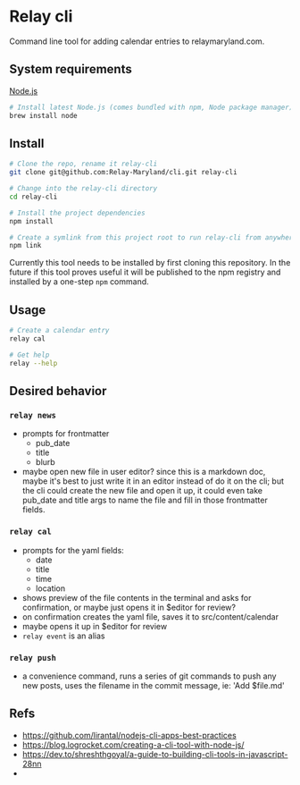 # Relay cli

Command line tool for adding calendar entries to relaymaryland.com.

## System requirements

[Node.js](https://nodejs.org)

```sh
# Install latest Node.js (comes bundled with npm, Node package manager)
brew install node
```

## Install

```sh
# Clone the repo, rename it relay-cli
git clone git@github.com:Relay-Maryland/cli.git relay-cli

# Change into the relay-cli directory
cd relay-cli

# Install the project dependencies
npm install

# Create a symlink from this project root to run relay-cli from anywhere in the terminal
npm link
```

Currently this tool needs to be installed by first cloning this repository. In the future if this tool proves useful it will be published to the npm registry and installed by a one-step `npm` command.

## Usage

```sh
# Create a calendar entry
relay cal

# Get help
relay --help
```

## Desired behavior

### `relay news`

- prompts for frontmatter
  - pub_date
  - title
  - blurb
- maybe open new file in user editor? since this is a markdown doc, maybe it's best to just write it in an editor instead of do it on the cli; but the cli could create the new file and open it up, it could even take pub_date and title args to name the file and fill in those frontmatter fields.

### `relay cal`

- prompts for the yaml fields:
  - date
  - title
  - time
  - location
- shows preview of the file contents in the terminal and asks for confirmation, or maybe just opens it in $editor for review?
- on confirmation creates the yaml file, saves it to src/content/calendar
- maybe opens it up in $editor for review
- `relay event` is an alias

### `relay push`

- a convenience command, runs a series of git commands to push any new posts, uses the filename in the commit message, ie: 'Add $file.md'

## Refs

- https://github.com/lirantal/nodejs-cli-apps-best-practices
- https://blog.logrocket.com/creating-a-cli-tool-with-node-js/
- https://dev.to/shreshthgoyal/a-guide-to-building-cli-tools-in-javascript-28nn
-

